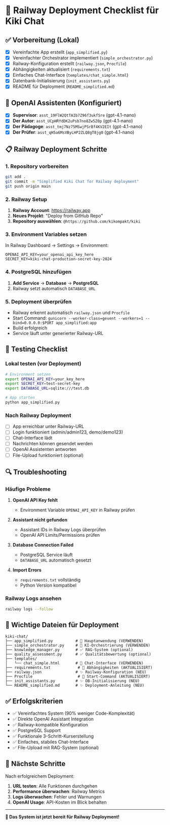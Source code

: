 # 🚀 Railway Deployment Checklist für Kiki Chat

## ✅ Vorbereitung (Lokal)

- [x] Vereinfachte App erstellt (`app_simplified.py`)
- [x] Vereinfachter Orchestrator implementiert (`simple_orchestrator.py`)
- [x] Railway-Konfiguration erstellt (`railway.json`, `Procfile`)
- [x] Abhängigkeiten aktualisiert (`requirements.txt`)
- [x] Einfaches Chat-Interface (`templates/chat_simple.html`)
- [x] Datenbank-Initialisierung (`init_assistants.py`)
- [x] README für Deployment (`README_simplified.md`)

## 🔧 OpenAI Assistenten (Konfiguriert)

- [x] **Supervisor**: `asst_19FlW2QtTAIb7Z96f3ukfSre` (gpt-4.1-nano)
- [x] **Der Autor**: `asst_UCpHRYdDK2uPsb7no8Zw5Z0p` (gpt-4.1-nano)
- [x] **Der Pädagoge**: `asst_tmj7Nz75MSwjPSrBf4KV2EIt` (gpt-4.1-nano)
- [x] **Der Prüfer**: `asst_qH5a6MsVByLHP2ZLQ8gT8jg0` (gpt-4.1-nano)

## 📋 Railway Deployment Schritte

### 1. Repository vorbereiten
```bash
git add .
git commit -m "Simplified Kiki Chat for Railway deployment"
git push origin main
```

### 2. Railway Setup
1. **Railway Account**: https://railway.app
2. **Neues Projekt**: "Deploy from GitHub Repo"
3. **Repository auswählen**: `@https://github.com/kikompakt/kiki`

### 3. Environment Variables setzen
In Railway Dashboard → Settings → Environment:
```
OPENAI_API_KEY=your_openai_api_key_here
SECRET_KEY=kiki-chat-production-secret-key-2024
```

### 4. PostgreSQL hinzufügen
1. **Add Service** → **Database** → **PostgreSQL**
2. Railway setzt automatisch `DATABASE_URL`

### 5. Deployment überprüfen
- Railway erkennt automatisch `railway.json` und `Procfile`
- Start Command: `gunicorn --worker-class=gevent --workers=1 --bind=0.0.0.0:$PORT app_simplified:app`
- Build erfolgreich
- Service läuft unter generierter Railway-URL

## 🧪 Testing Checklist

### Lokal testen (vor Deployment)
```bash
# Environment setzen
export OPENAI_API_KEY=your_key_here
export SECRET_KEY=test-secret-key
export DATABASE_URL=sqlite:///test.db

# App starten
python app_simplified.py
```

### Nach Railway Deployment
- [ ] App erreichbar unter Railway-URL
- [ ] Login funktioniert (admin/admin123, demo/demo123)
- [ ] Chat-Interface lädt
- [ ] Nachrichten können gesendet werden
- [ ] OpenAI Assistenten antworten
- [ ] File-Upload funktioniert (optional)

## 🔍 Troubleshooting

### Häufige Probleme
1. **OpenAI API Key fehlt**
   - Environment Variable `OPENAI_API_KEY` in Railway prüfen

2. **Assistant nicht gefunden**
   - Assistant IDs in Railway Logs überprüfen
   - OpenAI API Limits/Permissions prüfen

3. **Database Connection Failed**
   - PostgreSQL Service läuft
   - `DATABASE_URL` automatisch gesetzt

4. **Import Errors**
   - `requirements.txt` vollständig
   - Python Version kompatibel

### Railway Logs ansehen
```bash
railway logs --follow
```

## 📁 Wichtige Dateien für Deployment

```
kiki-chat/
├── app_simplified.py          # 🔄 Hauptanwendung (VERWENDEN)
├── simple_orchestrator.py     # 🔄 KI-Orchestrierung (VERWENDEN)
├── knowledge_manager.py       # ✅ RAG-System (optional)
├── quality_assessment.py      # ✅ Qualitätsbewertung (optional)
├── templates/
│   └── chat_simple.html       # 🔄 Chat-Interface (VERWENDEN)
├── requirements.txt            # 🔄 Abhängigkeiten (AKTUALISIERT)
├── railway.json               # ✨ Railway-Konfiguration (NEU)
├── Procfile                    # 🔄 Start-Command (AKTUALISIERT)
├── init_assistants.py         # ✨ DB-Initialisierung (NEU)
└── README_simplified.md       # ✨ Deployment-Anleitung (NEU)
```

## ✅ Erfolgskriterien

- ✅ Vereinfachtes System (90% weniger Code-Komplexität)
- ✅ Direkte OpenAI Assistant Integration
- ✅ Railway-kompatible Konfiguration
- ✅ PostgreSQL Support
- ✅ Funktionale 3-Schritt-Kurserstellung
- ✅ Einfaches, stabiles Chat-Interface
- ✅ File-Upload mit RAG-System (optional)

## 🎯 Nächste Schritte

Nach erfolgreichem Deployment:
1. **URL testen**: Alle Funktionen durchgehen
2. **Performance überwachen**: Railway Metrics
3. **Logs überwachen**: Fehler und Warnungen
4. **OpenAI Usage**: API-Kosten im Blick behalten

---

**🚀 Das System ist jetzt bereit für Railway Deployment!**